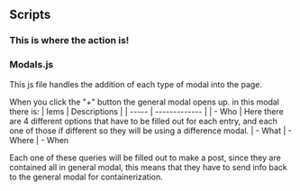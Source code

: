 ## Scripts
### This is where the action is!


### Modals.js
This js file handles the addition of each type of modal into the page.


When you click the "+" button the general modal opens up. in this modal there is:
| Iems  |  Descriptions |
| ----- | ------------- |
| - Who | Here there are 4 different options  that have to be filled out for each entry, and each one of those if different so they will be using a difference modal.
| - What
| - Where
| - When

Each one of these queries will be filled out to make a post, since they are contained all in
general modal, this means that they have to send info back to the general modal for containerization.
